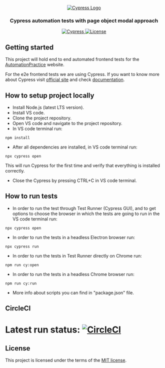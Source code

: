 <p align="center">
  <a href="https://www.cypress.io">
    <picture>
      <source media="(prefers-color-scheme: dark)"  srcset="./cypress_logo/cypress-logo-dark.png">
      <source media="(prefers-color-scheme: light)" srcset="./cypress_logo/cypress-logo-light.png">
      <img alt="Cypress Logo" src="./assets/cypress-logo-light.png">
    </picture>    
  </a>
</p>

<h3 align="center">
Cypress automation tests with page object modal approach
</h3>

<p align="center">
  <a href="https://www.cypress.io/">
    <img src="https://img.shields.io/badge/tested%20with-Cypress-04C38E.svg" alt="Cypress"/>
  </a>
  <a href="https://github.com/filo3of/Cypress_POM_practice/blob/main/LICENSE">
    <img src="https://img.shields.io/badge/license-MIT-green.svg" alt="License"/>
  </a>
  <br />
</p>

## Getting started

This project will hold end to end automated frontend tests for the [AutomationPractice](http://automationpractice.com/index.php) website.

For the e2e frontend tests we are using Cypress. If you want to know more about Cypress visit [official site](https://www.cypress.io/) and check [documentation](https://docs.cypress.io/guides/overview/why-cypress).

## How to setup project locally

- Install Node.js (latest LTS version).
- Install VS code.
- Clone the project repository.
- Open VS code and navigate to the project repository.
- In VS code terminal run:

```
npm install
```

- After all dependencies are installed, in VS code terminal run:

```
npx cypress open
```

This will run Cypress for the first time and verify that everything is installed correctly.

- Close the Cypress by pressing CTRL+C in VS code terminal.

## How to run tests

- In order to run the test through Test Runner (Cypress GUI), and to get options to choose the browser in which the tests are going to run in the VS code terminal run:

```
npx cypress open
```

- In order to run the tests in a headless Electron browser run:

```
npx cypress run
```

- In order to run the tests in Test Runner directly on Chrome run:

```
npm run cy:open
```

- In order to run the tests in a headless Chrome browser run:

```
npm run cy:run
```

- More info about scripts you can find in "package.json" file.

## CircleCI

# Latest run status: [![CircleCI](https://circleci.com/gh/filo3of/Cypress_POM_practice.svg?style=svg)](https://circleci.com/gh/filo3of/Cypress_POM_practice)

## License

This project is licensed under the terms of the [MIT license](/LICENSE).
